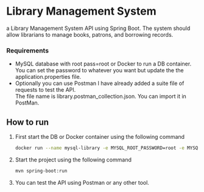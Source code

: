 # Library Management System  
a Library Management System API using Spring Boot. The system should allow librarians
to manage books, patrons, and borrowing records.
### Requirements
* MySQL database with root pass=root or Docker to run a DB container.  
  You can set the password to whatever you want but update the the application.properties file.
* Optionally you can use Postman I have already added a suite file of requests to test the API.  
   The file name is library.postman_collection.json. You can import it in PostMan.
## How to run

1. First start the DB or Docker container using the following command
     ```bash
     docker run --name mysql-library -e MYSQL_ROOT_PASSWORD=root -e MYSQL_DATABASE=library -p 3306:3306 -d mysql:8.0
     ```
2. Start the project using the following command
     ```bash
     mvn spring-boot:run
     ```
3. You can test the API using Postman or any other tool.
